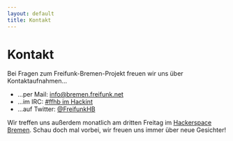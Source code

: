 ```yaml
---
layout: default
title: Kontakt
---
```

Kontakt
=======

Bei Fragen zum Freifunk-Bremen-Projekt freuen wir uns über Kontaktaufnahmen…

* …per Mail: [info@bremen.freifunk.net](mailto:info@bremen.freifunk.net)
* …im IRC: [#ffhb im Hackint](irc://irc.hackint.org/ffhb)
* …auf Twitter: [@FreifunkHB](https://twitter.com/FreifunkHB)

Wir treffen uns außerdem monatlich am dritten Freitag im [Hackerspace
Bremen](https://www.hackerspace-bremen.de/anfahrt/). Schau doch mal vorbei, wir
freuen uns immer über neue Gesichter!
